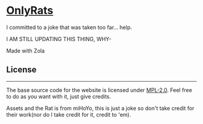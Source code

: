 # [OnlyRats](https://onlyrats.online/)

I committed to a joke that was taken too far... help.

I AM STILL UPDATING THIS THING, WHY-

Made with Zola

## License
---
The base source code for the website is licensed under [MPL-2.0](./LICENSE). Feel free to do as you want with it, just give credits.

Assets and the Rat is from miHoYo, this is just a joke so don't take credit for their work(nor do I take credit for it, credit to 'em).